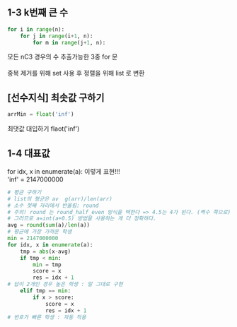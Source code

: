 ## 1-3 k번째 큰 수 
```python
for i in range(n): 
	for j in range(i+1, n): 
		for m in range(j+1, n):   
```
모든 nC3 경우의 수 추출가능한 3중 for 문  
<br>
중복 제거를 위해 set 사용 후
정렬을 위해 list 로 변환
<br>

## [선수지식] 최솟값 구하기
```python
arrMin = float('inf')
```

최댓값 대입하기 flaot('inf')

## 1-4 대표값
for idx, x in enumerate(a):  이렇게 표현!!!<br>
'inf' = 2147000000<br>

```python
# 평균 구하기
# list의 평균은 av  g(arr)/len(arr)
# 소수 첫째 자리에서 반올림: round
# 주의! round 는 round_half_even 방식을 택한다 => 4.5는 4가 된다. (짝수 쪽으로)
# 그러므로 a=int(a+0.5) 방법을 사용하는 게 더 정확하다.
avg = round(sum(a)/len(a))
# 평균에 가장 가까운 학생
min = 2147000000
for idx, x in enumerate(a):
    tmp = abs(x-avg)
    if tmp < min:
        min = tmp
        score = x
        res = idx + 1
# 답이 2개인 경우 높은 학생 : 말 그대로 구현
    elif tmp == min:
        if x > score:
            score = x
            res = idx + 1
# 번호가 빠른 학생 : 자동 적용
```

